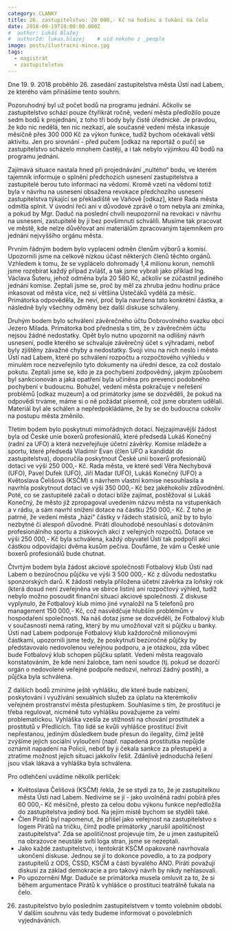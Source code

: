 ```yaml
---
category: CLANKY
title: 26. zastupitelstvo: 20 000,- Kč na hodinu a ťukání na čelo
date: 2018-09-19T18:00:00.000Z
#  author: Lukáš Blažej
#  authorId: lukas.blazej    # uid nekoho z _people
image: posts/ilustracni-mince.jpg
tags:
  - magistrát
  - zastupitelstvo
---
```

Dne 19. 9. 2018 proběhlo 26. zasedání zastupitelstva města Ústí nad Labem, ze kterého vám přinášíme tento souhrn.

Pozoruhodný byl už počet bodů na programu jednání. Ačkoliv se zastupitelstvo schází pouze čtyřikrát ročně, vedení města předložilo pouze sedm bodů k projednání, z toho tři body byly čistě úřednické. Je pravdou, že kdo nic nedělá, ten nic nezkazí, ale současné vedení města inkasuje měsíčně přes 300 000 Kč za výkon funkce, tudíž bychom očekávali větší aktivitu. Jen pro srovnání - před pučem [odkaz na reportáž o puči] se zastupitelstvo scházelo mnohem častěji, a i tak nebylo výjimkou 40 bodů na programu jednání.

Zajímavá situace nastala hned při projednávání „nultého“ bodu, ve kterém tajemník informuje o splnění předchozích usnesení zastupitelstva a zastupitelé berou tuto informaci na vědomí. Kromě vzetí na vědomí totiž byla v návrhu na usnesení obsažena revokace předchozího usnesení zastupitelstva týkající se překladiště ve Vaňově [odkaz], které Rada města odmítla splnit. V úvodní řeči ani v důvodové zprávě o tom nebyla ani zmínka, a pokud by Mgr. Daduč na poslední chvíli neupozornil na revokaci v návrhu na usnesení, zastupitelé by ji bez povšimnutí schválili. Musíme tak pracovat ve městě, kde nelze důvěřovat ani materiálům zpracovaným tajemníkem pro jednání nejvyššího orgánu města.

Prvním řádným bodem bylo vyplacení odměn členům výborů a komisí. Upozornili jsme na celkově nízkou účast některých členů těchto orgánů. Vzhledem k tomu, že se vyplácelo dohromady 1,4 milionu korun, nemohli jsme rozebírat každý případ zvlášť, a tak jsme vybrali jako příklad Ing. Václava Šuteru, jehož odměna byla 20 580 Kč, ačkoliv se zúčastnil jediného jednání komise. Zeptali jsme se, proč by měl za zhruba jednu hodinu práce inkasovat od města více, než si většina Ústečáků vydělá za měsíc. Primátorka odpověděla, že neví, proč byla navržena tato konkrétní částka, a následně byly všechny odměny bez další diskuse schváleny.

Druhým bodem bylo schválení závěrečného účtu Dobrovolného svazku obcí Jezero Milada. Primátorka bod přednesla s tím, že v závěrečném účtu nejsou žádné nedostatky. Opět bylo nutno upozornit na odlišný návrh usnesení, podle kterého se schvaluje závěrečný účet s výhradami, neboť byly zjištěny závažné chyby a nedostatky. Svoji vinu na nich neslo i město Ústí nad Labem, které po schválení rozpočtu a rozpočtového výhledu v minulém roce nezveřejnilo tyto dokumenty na úřední desce, za což dostalo pokutu. Zeptali jsme se, kdo je za pochybení zodpovědný, jakým způsobem byl sankcionován a jaká opatření byla učiněna pro prevenci podobného pochybení v budoucnu. Bohužel, vedení města pokračuje v neřešení problémů [odkaz muzeum] a od primátorky jsme se dozvěděli, že pokud na odpovědi trváme, máme si o ně požádat písemně, což jsme obratem udělali. Materiál byl ale schálen a nepředpokládáme, že by se do budoucna cokoliv na postupu města změnilo.

Třetím bodem bylo poskytnutí mimořádných dotací. Nejzajímavější žádost byla od České unie boxerů profesionálů, které předsedá Lukáš Konečný (radní za UFO) a která nezveřejňuje účetní závěrky. Komise mládeže a sportu, které předsedá Vladimír Evan (člen UFO a kandidát do zastupitelstva), doporučila poskytnout České unii boxerů profesionálů dotaci ve výši 250 000,- Kč. Rada města, ve které sedí Věra Nechybová (UFO), Pavel Dufek (UFO), Jiří Madar (UFO), Lukáš Konečný (UFO) a Květoslava Čelišová (KSČM) s návrhem vlastní komise nesouhlasila a navrhla poskytnout dotaci ve výši 350 000,- Kč bez jakéhokoliv zdůvodnění. Poté, co se zastupitelé začali o dotaci blíže zajímat, postěžoval si Lukáš Konečný, že město již zpropagoval uvedením názvu města na vstupenkách a v rádiu, a sám navrhl snížení dotace na částku 250 000,- Kč. Z toho je patrné, že vedení města „hází“ částky v řádech statisíců, aniž by to bylo nezbytné či alespoň důvodné. Piráti dlouhodobě nesouhlasí s dotováním profesionálního sportu a ziskových akcí z veřejných rozpočtů. Dotace ve výši 250 000,- Kč byla schválena, každý obyvatel Ústí tak podpořil akci částkou odpovídající dvěma kusům pečiva. Doufáme, že vám u České unie boxerů profesionálů bude chutnat.

Čtvrtým bodem byla žádost akciové společnosti Fotbalový klub Ústí nad Labem o bezúročnou půjčku ve výši 3 500 000,- Kč z důvodu nedostatku sponzorských darů. K žádosti nebyla přiložena účetní závěrka za loňský rok (která dosud není zveřejněna ve sbírce listin) ani rozpočtový výhled, tudíž nebylo možno posoudit finanční situaci akciové společnosti. Z diskuse vyplynulo, že Fotbalový klub mimo jiné vynaložil na 5 telefonů pro management 150 000,- Kč, což nasvědčuje hlubším problémům v hospodaření společnosti. Na náš dotaz jsme se dozvěděli, že Fotbalový klub v současnosti nemá rating, který by mu umožňoval vzít si půjčku u banky. Ústí nad Labem podporuje Fotbalový klub každoročně milionovými částkami, upozornili jsme tedy, že poskytnutí bezúročné půjčky by představovalo nedovolenou veřejnou podporu, a je otázkou, zda vůbec bude Fotbalový klub schopen půjčku splatit. Vedení města reagovalo konstatováním, že kde není žalobce, tam není soudce (tj. pokud se dozorčí orgán o nedovolené veřejné podpoře nedozví, nehrozí žádný postih), a půjčka byla schválena.

Z dalších bodů zmíníme ještě vyhlášku, dle které bude nabízení, poskytování i využívání sexuálních služeb za úplatu na kterémkoliv veřejném prostranství města přestupkem. Souhlasíme s tím, že prostituci je třeba regulovat, nicméně tuto vyhlášku považujeme za velmi problematickou. Vyhláška vzešla ze stížností na chování prostitutek a prostitutů v Předlicích. Tito lidé se kvůli vyhlášce prostitucí živit nepřestanou, jediným důsledkem bude přesun do ilegality, čímž ještě zvýšíme jejich sociální vyloučení (např. napadená prostitutka nepůjde oznámit napadení na Policii, neboť by ji čekala sankce za přestupek) a ztratíme možnost jejich situaci jakkoliv řešit. Zdánlivě jednoduchá řešení jsou však lákavá a vyhláška byla schválena.

Pro odlehčení uvádíme několik perliček:
* Květoslava Čelišová (KSČM) řekla, že se stydí za to, že je zastupitelkou města Ústí nad Labem. Nedivíme se jí - jako uvolněná radní pobírá přes 60 000,- Kč měsíčně, přesto za celou dobu výkonu funkce nepředložila do zastupitelstva jediný bod. Na jejím místě bychom se styděli také.
* Člen Pirátů byl napomenut, že přišel jako veřejnost na zastupitelstvo s logem Pirátů na tričku, čímž podle primátorky „narušil apolitičnost zastupitelstva“. Zda se apolitičnost projevuje tím, že u jmen zastupitelů na obrazovce neustále svítí loga stran, jsme se nezeptali.
* Jako každé zastupitelstvo, i tentokrát KSČM opakovaně navrhovala ukončení diskuse. Jednou se jí to dokonce povedlo, a to za podpory zastupitelů z ODS, ČSSD, KSČM a části bývalého ANO. Piráti považují diskusi za základ demokracie a pro takový návrh by nikdy nehlasovali.
* Po upozornění Mgr. Daduče se primátorka musela omluvit za to, že si během argumentace Pirátů k vyhlášce o prostituci teatrálně ťukala na čelo.

26. zastupitelstvo bylo posledním zastupitelstvem v tomto volebním období. V dalším souhrnu vás tedy budeme informovat o povolebních vyjednáváních.
